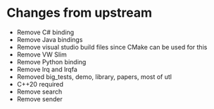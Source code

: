 # Changes from upstream

- Remove C# binding
- Remove Java bindings
- Remove visual studio build files since CMake can be used for this
- Remove VW Slim
- Remove Python binding
- Remove lrq and lrqfa
- Removed big_tests, demo, library, papers, most of utl
- C++20 required
- Remove search
- Remove sender